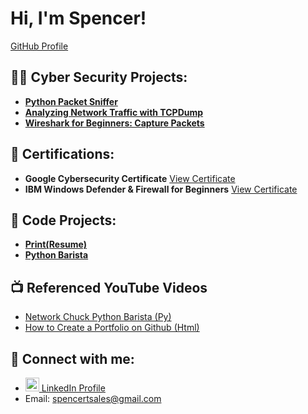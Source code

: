 <!DOCTYPE html>
<html lang="en">
<head>
    <meta charset="UTF-8">
    <meta name="viewport" content="width=device-width, initial-scale=1.0">
</head>
<body>

<h1>Hi, I'm Spencer!</h1>
<a href="https://github.com/CyberSpencer">GitHub Profile</a>

<h2>👨‍💻 Cyber Security Projects:</h2>
<ul>
    <li><b><a href="https://github.com/CyberSpencer/Python-Packet-Sniffer">Python Packet Sniffer</a></b></li>
    <li><b><a href="https://github.com/CyberSpencer/TCPDump-Network-Analysis">Analyzing Network Traffic with TCPDump</a></b></li>
    <li><b><a href="https://github.com/CyberSpencer/Wireshark-for-Beginners-Capture-Packets/blob/main/README.md">Wireshark for Beginners: Capture Packets</a></b></li>
</ul>

<h2>📜 Certifications:</h2>
<ul>
    <li><b>Google Cybersecurity Certificate</b> <a href="https://coursera.org/share/b8b0a760b6c84785767d1b0cb3d85454">View Certificate</a></li>
    <li><b>IBM Windows Defender & Firewall for Beginners</b> <a href="URL_of_certificate">View Certificate</a></li>
</ul>

<h2>🔐 Code Projects:</h2>
<ul>
    <li><b><a href="https://github.com/CyberSpencer/Print-Resume-"> Print(Resume) </a></b></li>
    <li><b><a href="https://github.com/CyberSpencer/Python-Barista">Python Barista</a></b></li>
</ul>

<h2>📺 Referenced YouTube Videos</h2>
<ul>
    <li><a href="https://www.youtube.com/watch?v=mRMmlo_Uqcs">Network Chuck Python Barista (Py)</a></li>
    <li><a href="https://www.youtube.com/watch?v=zgqfWLHNKLk">How to Create a Portfolio on Github (Html)</a></li>
</ul>

<h2> 🤳 Connect with me:</h2>
<ul>
    <li>
        <a href="https://www.linkedin.com/in/spencer-thomson-43365b11a/">
            <img alt="Spencer Thomson | LinkedIn" width="22px" src="https://cdn.jsdelivr.net/npm/simple-icons@v3/icons/linkedin.svg" />
            LinkedIn Profile
        </a>
    </li>
    <li>Email: <a href="mailto:spencertsales@gmail.com">spencertsales@gmail.com</a></li>
</ul>

</body>
</html>
